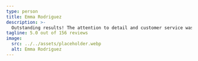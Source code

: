 ```yaml
---
type: person
title: Emma Rodriguez
description: >-
  Outstanding results! The attention to detail and customer service was exceptional. They truly understood our vision and brought it to life perfectly. From the initial consultation to the final delivery, everything was handled with utmost professionalism. I couldn't be happier with the outcome and would recommend them to anyone looking for quality work.
tagline: 5.0 out of 156 reviews
image:
  src: ../../assets/placeholder.webp
  alt: Emma Rodriguez
---
```

